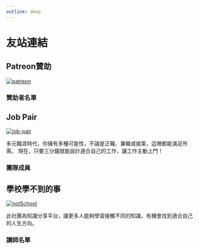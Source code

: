 ```yaml
---
outline: deep
---
```


# 友站連結

## Patreon贊助

<a href="https://patreon.com/user?u=113925482&utm_medium=clipboard_copy&utm_source=copyLink&utm_campaign=creatorshare_creator&utm_content=join_link" target="_blank">
    <img src="/affiliate/patreon-preview.png" alt=patreon>
</a>

### 贊助者名單

<VPTeamMembers size="small" :members="patreonMembers" />

## Job Pair

<a href="https://job-pair.com" target="_blank">
    <img src="/affiliate/Top1.webp" alt=job-pair>
</a>

多元職涯時代，你擁有多種可能性，不論是正職、兼職或接案，這裡都能滿足所需。
現在，只要三分鐘就能設計適合自己的工作，讓工作主動上門！

### 團隊成員

<VPTeamMembers size="small" :members="jobPairMembers" />

## 學校學不到的事

<a href="https://reurl.cc/V4qLjn" target="_blank">
    <img src="/affiliate/373705383_7289266461088207_4973358589488189134_n.jpg" alt=notSchool>
</a>

此社團為知識分享平台，讓更多人能夠學習接觸不同的知識，有機會找到適合自己的人生方向。

### 講師名單

<VPTeamMembers size="small" :members="socialSchoolMembers" />

<script setup>
import {
  VPTeamPage,
  VPTeamPageTitle,
  VPTeamMembers,
  VPTeamPageSection
} from 'vitepress/theme'

const lineSvg = `<svg fill="#000000" height="800px" width="800px" version="1.1" id="Capa_1" xmlns="http://www.w3.org/2000/svg" xmlns:xlink="http://www.w3.org/1999/xlink"
  viewBox="0 0 296.528 296.528" xml:space="preserve">
<g>
 <path d="M295.838,115.347l0.003-0.001l-0.092-0.76c-0.001-0.013-0.002-0.023-0.004-0.036c-0.001-0.011-0.002-0.021-0.004-0.032
  l-0.344-2.858c-0.069-0.574-0.148-1.228-0.238-1.974l-0.072-0.594l-0.147,0.018c-3.617-20.571-13.553-40.093-28.942-56.762
  c-15.317-16.589-35.217-29.687-57.548-37.878c-19.133-7.018-39.434-10.577-60.337-10.577c-28.22,0-55.627,6.637-79.257,19.193
  C23.289,47.297-3.585,91.799,0.387,136.461c2.056,23.111,11.11,45.11,26.184,63.621c14.188,17.423,33.381,31.483,55.503,40.66
  c13.602,5.642,27.051,8.301,41.291,11.116l1.667,0.33c3.921,0.776,4.975,1.842,5.247,2.264c0.503,0.784,0.24,2.329,0.038,3.18
  c-0.186,0.785-0.378,1.568-0.57,2.352c-1.529,6.235-3.11,12.683-1.868,19.792c1.428,8.172,6.531,12.859,14.001,12.86
  c0.001,0,0.001,0,0.002,0c8.035,0,17.18-5.39,23.231-8.956l0.808-0.475c14.436-8.478,28.036-18.041,38.271-25.425
  c22.397-16.159,47.783-34.475,66.815-58.17C290.172,175.745,299.2,145.078,295.838,115.347z M92.343,160.561H66.761
  c-3.866,0-7-3.134-7-7V99.865c0-3.866,3.134-7,7-7c3.866,0,7,3.134,7,7v46.696h18.581c3.866,0,7,3.134,7,7
  C99.343,157.427,96.209,160.561,92.343,160.561z M119.03,153.371c0,3.866-3.134,7-7,7c-3.866,0-7-3.134-7-7V99.675
  c0-3.866,3.134-7,7-7c3.866,0,7,3.134,7,7V153.371z M182.304,153.371c0,3.033-1.953,5.721-4.838,6.658
  c-0.712,0.231-1.441,0.343-2.161,0.343c-2.199,0-4.323-1.039-5.666-2.888l-25.207-34.717v30.605c0,3.866-3.134,7-7,7
  c-3.866,0-7-3.134-7-7v-52.16c0-3.033,1.953-5.721,4.838-6.658c2.886-0.936,6.045,0.09,7.827,2.545l25.207,34.717V99.675
  c0-3.866,3.134-7,7-7c3.866,0,7,3.134,7,7V153.371z M233.311,159.269h-34.645c-3.866,0-7-3.134-7-7v-26.847V98.573
  c0-3.866,3.134-7,7-7h33.57c3.866,0,7,3.134,7,7s-3.134,7-7,7h-26.57v12.849h21.562c3.866,0,7,3.134,7,7c0,3.866-3.134,7-7,7
  h-21.562v12.847h27.645c3.866,0,7,3.134,7,7S237.177,159.269,233.311,159.269z"/>
</g>
</svg>`

const patreonMembers = [
  {
    avatar: `/affiliate/logo.png`,
    name: '名稱',
    title: '職稱',
    desc: '個人化描述',
    org: '組織與組織連結',
    orgLink: 'https://patreon.com/user?u=113925482&utm_medium=clipboard_copy&utm_source=copyLink&utm_campaign=creatorshare_creator&utm_content=join_link',
    links: [
      { icon: { svg: lineSvg }, link: 'https://line.me/ti/g2/w2xjp79QxMO76vVw_aQuEqeH2ahdcn7uY7lQAg'},
      { icon: 'instagram', link: 'https://www.instagram.com/econ.sense/' },
      { icon: 'facebook', link: 'https://www.facebook.com/profile.php?id=100069740545113' },
      { icon: 'github', link: 'https://github.com/Chuiantw1212' },
    ]
  },
]

const jobPairMembers = [
  {
    avatar: `/affiliate/sandy.jpg`,
    name: 'Sandy',
    title: 'CEO',
    desc: 'Live like you mean it！',
    links: [
      { icon: 'facebook', link: 'https://www.facebook.com/sandyylchiu/' },
    ]
  },
  {
    avatar: `/affiliate/1700901417115.jpg`,
    name: '朱奕安',
    title: 'Co-Founder',
    desc: '我禿了，也變強了',
    links: [
      { icon: 'facebook', link: 'https://www.facebook.com/profile.php?id=100069740545113' },
      { icon: 'github', link: 'https://github.com/Chuiantw1212' },
    ]
  },
  {
    avatar: `/affiliate/jun.png`,
    name: '陸盈君',
    desc: '如果沒有夢想，那跟叉燒有什麼區別',
    title: 'UIUX Designer',
  },
]

const socialSchoolMembers = [
  {
    avatar: `/affiliate/point38.jpeg`,
    name: '.38陳宇凱',
    title: '創辦人、房地產講師',
    org: '學校學不到的事',
    orgLink: 'https://reurl.cc/V4qLjn',
    links: [
      {
        icon: { svg: lineSvg }, link: "https://reurl.cc/V4qLjn",
      },
      { icon: 'facebook', link: 'https://www.facebook.com/profile.php?id=100000116381657' },
    ]
  },
  {
    avatar: `/affiliate/minYoung.jpg`,
    name: '茗羕教練',
    title: '健身教練.講師',
    desc:'用聽的懂健康,用大腦練肌肉!',
    links: [
      { icon: { svg: lineSvg }, link: 'https://reurl.cc/L6kyVx'},
      { icon: 'facebook', link: 'https://www.facebook.com/SC.SportConsultant' },
    ]
  },
   {
    avatar: `/affiliate/1700901417115.jpg`,
    name: '朱奕安',
    title: '理財講師',
    desc: '我禿了，也變強了',
    links: [
      { icon: 'facebook', link: 'https://www.facebook.com/profile.php?id=100069740545113' },
      { icon: 'github', link: 'https://github.com/Chuiantw1212' },
    ]
  },
]

// You've been invited to join "常識經濟學". Visit the link below to join the OpenChat. https://line.me/ti/g2/w2xjp79QxMO76vVw_aQuEqeH2ahdcn7uY7lQAg?utm_source=invitation&utm_medium=link_copy&utm_campaign=default
</script>

